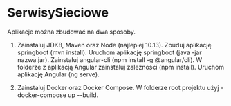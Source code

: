 # SerwisySieciowe

Aplikacje można zbudować na dwa sposoby.

1) Zainstaluj JDK8, Maven oraz Node (najlepiej 10.13).
Zbuduj aplikację springboot (mvn install).
Uruchom aplikację springboot (java -jar nazwa.jar).
Zainstaluj angular-cli (npm install -g @angular/cli).
W folderze z aplikacją Angular zainstaluj zależności (npm install).
Uruchom aplikację Angular (ng serve).

2) Zainstaluj Docker oraz Docker Compose.
W folderze root projektu użyj - docker-compose up --build.
